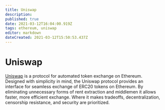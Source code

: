 ```yaml
---
title: Uniswap
description: 
published: true
date: 2021-03-12T16:04:00.919Z
tags: ethereum, uniswap
editor: markdown
dateCreated: 2021-03-12T15:50:53.437Z
---
```


# Uniswap

<a href="https://app.uniswap.org" target="_blank">Uniswap</a> is a protocol for automated token exchange on Ethereum. Designed with simplicity in mind, the Uniswap protocol provides an interface for seamless exchange of ERC20 tokens on Ethereum. By eliminating unnecessary forms of rent extraction and middlemen it allows faster, more efficient exchange. Where it makes tradeoffs, decentralization, censorship resistance, and security are prioritized.
